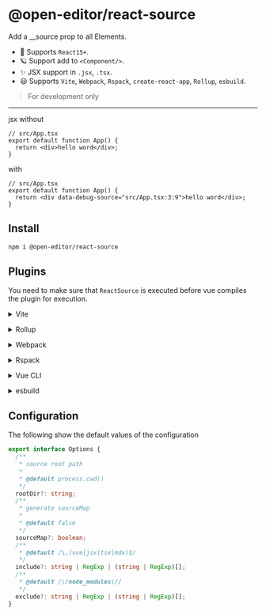 # @open-editor/react-source

Add a \_\_source prop to all Elements.

- 🌈 Supports `React15+`.
- 🪐 Support add to `<Component/>`.
- ✨ JSX support in `.jsx`, `.tsx`.
- 😃 Supports `Vite`, `Webpack`, `Rspack`, `create-react-app`, `Rollup`, `esbuild`.

> For development only

---

jsx without

```tsx
// src/App.tsx
export default function App() {
  return <div>hello word</div>;
}
```

with

```tsx
// src/App.tsx
export default function App() {
  return <div data-debug-source="src/App.tsx:3:9">hello word</div>;
}
```

## Install

```bash
npm i @open-editor/react-source
```

## Plugins

You need to make sure that `ReactSource` is executed before vue compiles the plugin for execution.

<details>
<summary>Vite</summary><br>

```ts
// vite.config.ts
import ReactSource from '@open-editor/react-source/vite';

export default defineConfig({
  plugins: [
    ReactSource({
      /* options */
    }),
    // other plugins
  ],
});
```

<br></details>

<details>
<summary>Rollup</summary><br>

```ts
// rollup.config.js
import ReactSource from '@open-editor/react-source/rollup';

export default {
  plugins: [
    ReactSource({
      /* options */
    }),
    // other plugins
  ],
};
```

<br></details>

<details>
<summary>Webpack</summary><br>

```ts
// webpack.config.js
module.exports = {
  plugins: [
    require('@open-editor/react-source/webpack')({
      /* options */
    }),
    // other plugins
  ],
};
```

<br></details>

<details>
<summary>Rspack</summary><br>

```ts
// rspack.config.js
module.exports = {
  plugins: [
    require('@open-editor/react-source/rspack')({
      /* options */
    }),
    // other plugins
  ],
};
```

<br></details>

<details>
<summary>Vue CLI</summary><br>

```ts
// vue.config.js
module.exports = {
  configureWebpack: {
    plugins: [
      require('@open-editor/react-source/webpack')({
        /* options */
      }),
      // other plugins
    ],
  },
};
```

<br></details>

<details>
<summary>esbuild</summary><br>

```ts
// esbuild.config.js
import { build } from 'esbuild';
import ReactSource from '@open-editor/react-source/esbuild';

build({
  plugins: [
    ReactSource({
      /* options */
    }),
    // other plugins
  ],
});
```

<br></details>

## Configuration

The following show the default values of the configuration

```ts
export interface Options {
  /**
   * source root path
   *
   * @default process.cwd()
   */
  rootDir?: string;
  /**
   * generate sourceMap
   *
   * @default false
   */
  sourceMap?: boolean;
  /**
   * @default /\.(vue|jsx|tsx|mdx)$/
   */
  include?: string | RegExp | (string | RegExp)[];
  /**
   * @default /\/node_modules\//
   */
  exclude?: string | RegExp | (string | RegExp)[];
}
```
